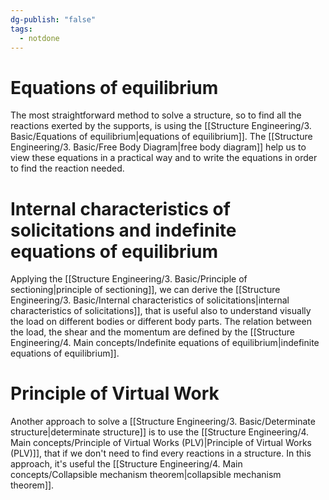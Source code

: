 ```yaml
---
dg-publish: "false"
tags:
  - notdone
---
```

# Equations of equilibrium
The most straightforward method to solve a structure, so to find all the reactions exerted by the supports, is using the [[Structure Engineering/3. Basic/Equations of equilibrium|equations of equilibrium]]. The [[Structure Engineering/3. Basic/Free Body Diagram|free body diagram]] help us to view these equations in a practical way and to write the equations in order to find the reaction needed.
# Internal characteristics of solicitations and indefinite equations of equilibrium
Applying the [[Structure Engineering/3. Basic/Principle of sectioning|principle of sectioning]], we can derive the [[Structure Engineering/3. Basic/Internal characteristics of solicitations|internal characteristics of solicitations]], that is useful also to understand visually the load on different bodies or different body parts. The relation between the load, the shear and the momentum are defined by the [[Structure Engineering/4. Main concepts/Indefinite equations of equilibrium|indefinite equations of equilibrium]].
# Principle of Virtual Work
Another approach to solve a [[Structure Engineering/3. Basic/Determinate structure|determinate structure]] is to use the [[Structure Engineering/4. Main concepts/Principle of Virtual Works (PLV)|Principle of Virtual Works (PLV)]], that if we don't need to find every reactions in a structure. 
In this approach, it's useful the [[Structure Engineering/4. Main concepts/Collapsible mechanism theorem|collapsible mechanism theorem]].



